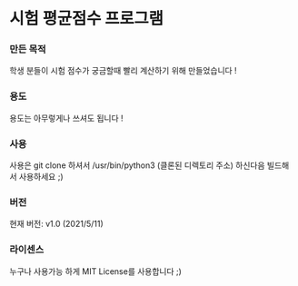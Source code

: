 # 시험 평균점수 프로그램

### 만든 목적
학생 분들이 시험 점수가 궁금할때 빨리 계산하기 위해 만들었습니다 !

### 용도
용도는 아무렇게나 쓰셔도 됩니다 !

### 사용
사용은 git clone 하셔서 /usr/bin/python3 (클론된 디렉토리 주소) 하신다음
빌드해서 사용하세요 ;)

### 버전
현재 버전: v1.0 (2021/5/11)

### 라이센스
누구나 사용가능 하게 MIT License를 사용합니다 ;)
